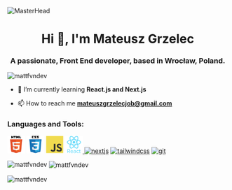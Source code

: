 ![MasterHead](https://i.pinimg.com/originals/c9/06/e9/c906e9f39995f859bbbf47087928341d.png)
<h1 align="center">Hi 👋, I'm Mateusz Grzelec</h1>
<h3 align="center">A passionate, Front End developer, based in Wrocław, Poland.</h3>

<p align="left"> <img src="https://komarev.com/ghpvc/?username=mattfvndev&label=Profile%20views&color=0e75b6&style=flat" alt="mattfvndev" /> </p>

- 📖 I’m currently learning **React.js and Next.js**

- 📫 How to reach me **mateuszgrzelecjob@gmail.com**

<h3 align="left">Languages and Tools:</h3>
<p align="left"> <a href="https://www.w3schools.com/css/" target="_blank" rel="noreferrer">
<a href="https://www.w3.org/html/" target="_blank" rel="noreferrer"><img src="https://raw.githubusercontent.com/devicons/devicon/master/icons/html5/html5-original-wordmark.svg" alt="html5" width="40" height="40"/></a>
<img src="https://raw.githubusercontent.com/devicons/devicon/master/icons/css3/css3-original-wordmark.svg" alt="css3" width="40" height="40"/></a>  
<a href="https://developer.mozilla.org/en-US/docs/Web/JavaScript" target="_blank" rel="noreferrer"><img src="https://raw.githubusercontent.com/devicons/devicon/master/icons/javascript/javascript-original.svg" alt="javascript" width="40" height="40"/></a>
<a href="https://reactjs.org/" target="_blank" rel="noreferrer"> <img src="https://raw.githubusercontent.com/devicons/devicon/master/icons/react/react-original-wordmark.svg" alt="react" width="40" height="40"/> </a> 
<a href="https://nextjs.org/" target="_blank" rel="noreferrer"><img src="https://cdn.worldvectorlogo.com/logos/nextjs-2.svg" alt="nextjs" width="40" height="40"/></a>
<a href="https://tailwindcss.com/" target="_blank" rel="noreferrer"><img src="https://cdn.worldvectorlogo.com/logos/tailwindcss.svg" alt="tailwindcss" width="40" height="40"/></a>
<a href="https://git-scm.com/" target="_blank" rel="noreferrer"><img src="https://www.vectorlogo.zone/logos/git-scm/git-scm-icon.svg" alt="git" width="40" height="40"/></a>
</p>

<p><img align="left" src="https://github-readme-stats.vercel.app/api/top-langs?username=mattfvndev&show_icons=true&locale=en&layout=compact" alt="mattfvndev" /></p>

<p>&nbsp;<img align="center" src="https://github-readme-stats.vercel.app/api?username=mattfvndev&show_icons=true&locale=en" alt="mattfvndev" /></p>

<p><img align="center" src="https://github-readme-streak-stats.herokuapp.com/?user=mattfvndev&" alt="mattfvndev" /></p>

